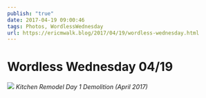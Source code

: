 ```yaml
---
publish: "true"
date: 2017-04-19 09:00:46
tags: Photos, WordlessWednesday
url: https://ericmwalk.blog/2017/04/19/wordless-wednesday.html
---
```


# Wordless Wednesday 04/19

![](https://ericmwalk.blog/uploads/2022/85054baa51.jpg)
*Kitchen Remodel Day 1 Demolition (April 2017)*
